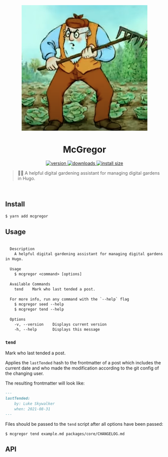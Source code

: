 <div align="center">
  <img src="https://github.com/Renddslow/mcgregor/raw/main/mcgregor.png" alt="Farmer McGregor" width="400" />
</div>

<h1 align="center">McGregor</h1>

<div align="center">
  <a href="https://npmjs.org/package/mcgregor">
    <img src="https://badgen.now.sh/npm/v/mcgregor" alt="version" />
  </a>
  <a href="https://npmjs.org/package/mcgregor">
    <img src="https://badgen.now.sh/npm/dm/mcgregor" alt="downloads" />
  </a>
  <a href="https://packagephobia.now.sh/result?p=mcgregor">
    <img src="https://packagephobia.now.sh/badge?p=mcgregor" alt="install size" />
  </a>
</div>

> 🧑‍🌾 A helpful digital gardening assistant for managing digital gardens in Hugo.

<br />

## Install

```
$ yarn add mcgregor
```


## Usage

```shell

  Description
    A helpful digital gardening assistant for managing digital gardens in Hugo.

  Usage
    $ mcgregor <command> [options]

  Available Commands
    tend    Mark who last tended a post.

  For more info, run any command with the `--help` flag
    $ mcgregor seed --help
    $ mcgregor tend --help

  Options
    -v, --version    Displays current version
    -h, --help       Displays this message

```

### `tend`

Mark who last tended a post.

Applies the `lastTended` hash to the frontmatter of a post which includes the current date and who made the modification according to the git config of the changing user.

The resulting frontmatter will look like:

```markdown
---
lastTended:
    by: Luke Skywalker
    when: 2021-08-31
---
```

Files should be passed to the `tend` script after all options have been passed:

```shell
$ mcgregor tend example.md packages/core/CHANGELOG.md
```

## API
